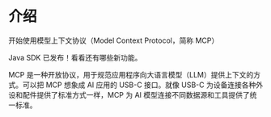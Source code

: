 # 介绍

开始使用模型上下文协议（Model Context Protocol，简称 MCP）

Java SDK 已发布！看看还有哪些新功能。

MCP 是一种开放协议，用于规范应用程序向大语言模型（LLM）提供上下文的方式。可以把 MCP 想象成 AI 应用的 USB-C 接口。就像 USB-C 为设备连接各种外设和配件提供了标准方式一样，MCP 为 AI 模型连接不同数据源和工具提供了统一标准。
